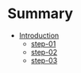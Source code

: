 # Summary

* [Introduction](README.md)
  * [step-01](step-01-prerequisites.md)
  * [step-02](step-02-create-django-app.md)
  * [step-03](step-03-before-going-further.md)
